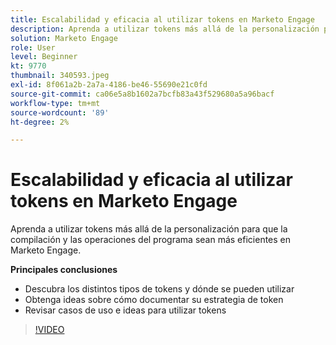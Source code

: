 ```yaml
---
title: Escalabilidad y eficacia al utilizar tokens en Marketo Engage
description: Aprenda a utilizar tokens más allá de la personalización para que la compilación y las operaciones del programa sean más eficientes en Marketo Engage.
solution: Marketo Engage
role: User
level: Beginner
kt: 9770
thumbnail: 340593.jpeg
exl-id: 8f061a2b-2a7a-4186-be46-55690e21c0fd
source-git-commit: ca06e5a8b1602a7bcfb83a43f529680a5a96bacf
workflow-type: tm+mt
source-wordcount: '89'
ht-degree: 2%

---
```


# Escalabilidad y eficacia al utilizar tokens en Marketo Engage

Aprenda a utilizar tokens más allá de la personalización para que la compilación y las operaciones del programa sean más eficientes en Marketo Engage.

**Principales conclusiones**

* Descubra los distintos tipos de tokens y dónde se pueden utilizar
* Obtenga ideas sobre cómo documentar su estrategia de token
* Revisar casos de uso e ideas para utilizar tokens

>[!VIDEO](https://video.tv.adobe.com/v/340593/?quality=12&learn=on)
